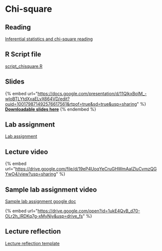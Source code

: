 # Chi-square

## Reading

[Inferential statistics and chi-square reading](https://drive.google.com/open?id=1-PbcGjr9TGm-9y8Y5-NfsIZr06lRRRr-\&usp=drive_fs)

## R Script file

[script\_chisquare.R](https://drive.google.com/open?id=1CjOawdrardp48XweOo1ALyZ4Hnl9RYaP\&usp=drive_fs)

## Slides

{% embed url="https://docs.google.com/presentation/d/11QlkxBoIM_-wIoBTLYtdXxaELvX664VD/edit?ouid=100179871492576617561&rtpof=true&sd=true&usp=sharing" %}
[**Downloadable slides here**](https://docs.google.com/presentation/d/11QlkxBoIM_-wIoBTLYtdXxaELvX664VD?rtpof=true\&usp=drive_fs)
{% endembed %}

## Lab assignment

[Lab assignment](https://docs.google.com/document/d/11HPWcizkd_-5Xn9oGYYLPkkyLk2CzxFB/edit?usp=sharing\&ouid=100179871492576617561\&rtpof=true\&sd=true)

## Lecture video

{% embed url="https://drive.google.com/file/d/19eP4UoqYeCruGHWmAaIZluCvmzQGYwO4/view?usp=sharing" %}

## Sample lab assignment video

[Sample lab assignment google doc](https://docs.google.com/document/d/18BGA5TafkyxUeuWc-YAHAopzicvxJbcL?rtpof=true\&usp=drive_fs)

{% embed url="https://drive.google.com/open?id=1ukE4QvB_d70-OLr2h_lRDKq7g-xMyNjy&usp=drive_fs" %}

## Lecture reflection

[Lecture reflection template](https://docs.google.com/document/d/1ZiDCND_FaJgPr-BSUpnEeWy3qwayL8x8?rtpof=true\&usp=drive_fs)
